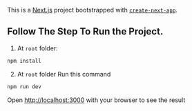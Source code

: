 This is a [Next.js](https://nextjs.org/) project bootstrapped with [`create-next-app`](https://github.com/vercel/next.js/tree/canary/packages/create-next-app).

## Follow The Step To Run the Project.

1. At `root` folder:

```sh
npm install
```

2. At `root` folder Run this command

```sh
npm run dev
```

Open [http://localhost:3000](http://localhost:3000) with your browser to see the result
